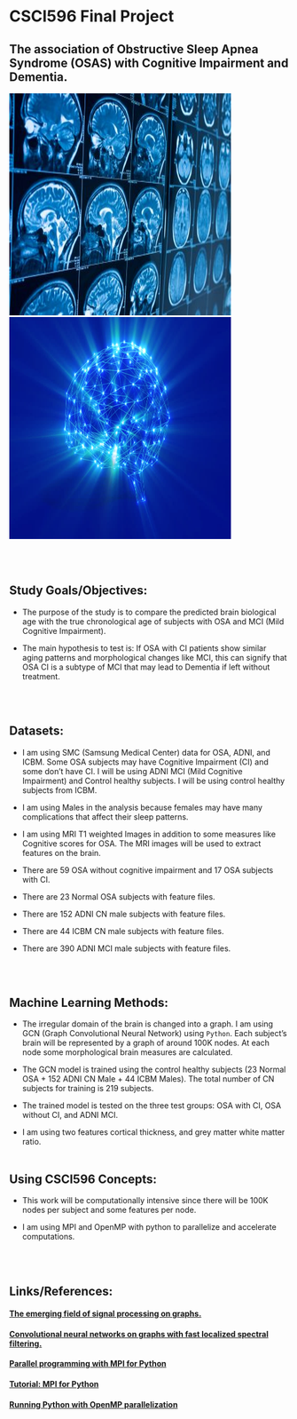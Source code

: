 # CSCI596 Final Project

## The association of Obstructive Sleep Apnea Syndrome (OSAS) with Cognitive Impairment and Dementia. 

<p float="left">
<img src="https://github.com/narzouni/CSCI596/blob/main/BrainMRI.jpg" width="400" height="400" />
<img src="https://github.com/narzouni/CSCI596/blob/main/BrainNodes.jpg" width="400" height="400" />
</p>

<br/><br/>


## Study Goals/Objectives:

+ The purpose of the study is to compare the predicted brain biological age with the true chronological age of subjects with OSA and MCI (Mild Cognitive Impairment). 

+ The main hypothesis to test is: If OSA with CI patients show similar aging patterns and morphological changes like MCI, this can signify that OSA CI is a subtype of MCI that may lead to Dementia if left without treatment.

<br/><br/>

## Datasets:

+ I am using SMC (Samsung Medical Center) data for OSA, ADNI, and ICBM. Some OSA subjects may have Cognitive Impairment (CI) and some don’t have CI. I will be using ADNI MCI (Mild Cognitive Impairment) and Control healthy subjects. I will be using control healthy subjects from ICBM.

+ I am using Males in the analysis because females may have many complications that affect their sleep patterns.

+ I am using MRI T1 weighted Images in addition to some measures like Cognitive scores for OSA. The MRI images will be used to extract features on the brain.

+ There are 59 OSA without cognitive impairment and 17 OSA subjects with CI. 

+ There are 23 Normal OSA subjects with feature files.

+ There are 152 ADNI CN male subjects with feature files.

+ There are 44 ICBM CN male subjects with feature files.

+ There are 390 ADNI MCI male subjects with feature files.

<br/><br/>

## Machine Learning Methods:

+ The irregular domain of the brain is changed into a graph. I am using GCN (Graph Convolutional Neural Network) using `Python`. Each subject’s brain will be
represented by a graph of around 100K nodes. At each node some morphological brain measures are calculated.

+ The GCN model is trained using the control healthy subjects (23 Normal OSA + 152 ADNI CN Male + 44 ICBM Males). The total number of CN subjects for training is 219 subjects.

+ The trained model is tested on the three test groups: OSA with CI, OSA without CI, and ADNI MCI.

+ I am using two features cortical thickness, and grey matter white matter ratio.
<br/><br/>

## Using CSCI596 Concepts:

+ This work will be computationally intensive since there will be 100K nodes per subject and some features per node.

+ I am using MPI and OpenMP with python to parallelize and accelerate computations.


<br/><br/>
## Links/References:
#### [The emerging field of signal processing on graphs.](https://ieeexplore.ieee.org/document/6494675)
#### [Convolutional neural networks on graphs with fast localized spectral filtering.](https://dl.acm.org/doi/10.5555/3157382.3157527)
#### [Parallel programming with MPI for Python](https://rabernat.github.io/research_computing/parallel-programming-with-mpi-for-python.html)
#### [Tutorial: MPI for Python](https://mpi4py.readthedocs.io/en/stable/tutorial.html)
#### [Running Python with OpenMP parallelization](https://scicomp.aalto.fi/triton/examples/python/python_openmp/python_openmp/)





